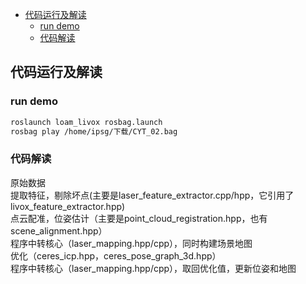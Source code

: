 
- [代码运行及解读](#代码运行及解读)
  - [run demo](#run-demo)
  - [代码解读](#代码解读)


## 代码运行及解读

### run demo
```bash
roslaunch loam_livox rosbag.launch
rosbag play /home/ipsg/下载/CYT_02.bag
```

### 代码解读
原始数据  
提取特征，剔除坏点(主要是laser_feature_extractor.cpp/hpp，它引用了livox_feature_extractor.hpp)  
点云配准，位姿估计（主要是point_cloud_registration.hpp，也有scene_alignment.hpp）  
程序中转核心（laser_mapping.hpp/cpp），同时构建场景地图  
优化（ceres_icp.hpp，ceres_pose_graph_3d.hpp）  
程序中转核心（laser_mapping.hpp/cpp），取回优化值，更新位姿和地图  


